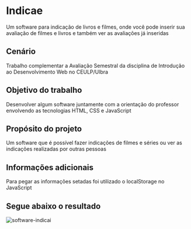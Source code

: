 # Indicae
Um software para indicação de livros e filmes, onde você pode inserir sua avaliação de filmes e livros e também ver as avaliações já inseridas

## Cenário
Trabalho complementar a Avaliação Semestral  da disciplina de Introdução ao Desenvolvimento Web no CEULP/Ulbra

## Objetivo do trabalho
Desenvolver algum software juntamente com a orientação do professor envolvendo as tecnologias HTML, CSS e JavaScript

## Propósito do projeto
Um software que é possível fazer indicações de filmes e séries ou ver as indicações realizadas por outras pessoas

## Informações adicionais
Para pegar as informações setadas foi utilizado o localStorage no JavaScript

## Segue abaixo o resultado
![software-indicai](https://user-images.githubusercontent.com/51720161/144677958-e8d49101-4f5d-48fe-ab83-bd814d80c2cd.gif)
